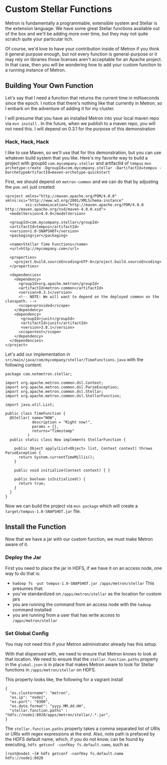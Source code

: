 # Custom Stellar Functions

Metron is fundamentally a programmable, extensible system
and Stellar is the extension language.  We have some great Stellar functions
available out of the box and we'll be adding more over time, but they may
not quite scratch quite your particular itch.  

Of course, we'd love to have your contribution inside of Metron if you think it
general purpose enough, but not every function is general-purpose or it may rely
on libraries those licenses aren't acceptable for an Apache project.  In that case, then you will
be wondering how to add your custom function to a running instance of Metron.

## Building Your Own Function

Let's say that I need a function that returns the current time in milliseconds
since the epoch.  I notice that there's nothing like that currently in Metron,
so I embark on the adventure of adding it for my cluster.

I will presume that you have an installed Metron into your local maven repo via `mvn install` .  In the future, when we publish to a maven repo,
you will not need this.  I will depend on 0.3.1 for the
purpose of this demonstration

### Hack, Hack, Hack

I like to use Maven, so we'll use that for this demonstration, but you can use whatever
build system that you like.  Here's my favorite way to build a project with groupId `com.mycompany.stellar`
and artifactId of `tempus`
`mvn archetype:create -DgroupId=com.mycompany.stellar -DartifactId=tempus -DarchetypeArtifactId=maven-archetype-quickstart`

First, we should depend on `metron-common` and we can do that by adjusting the `pom.xml` just created:
```
<project xmlns="http://maven.apache.org/POM/4.0.0" xmlns:xsi="http://www.w3.org/2001/XMLSchema-instance"
         xsi:schemaLocation="http://maven.apache.org/POM/4.0.0 http://maven.apache.org/xsd/maven-4.0.0.xsd">
  <modelVersion>4.0.0</modelVersion>
  
  <groupId>com.mycompany.stellar</groupId>
  <artifactId>tempus</artifactId>
  <version>1.0-SNAPSHOT</version>
  <packaging>jar</packaging>
  
  <name>Stellar Time Functions</name>
  <url>http://mycompany.com</url>
  
  <properties>
    <project.build.sourceEncoding>UTF-8</project.build.sourceEncoding>
  </properties>
  
  <dependencies>
    <dependency>
      <groupId>org.apache.metron</groupId>
      <artifactId>metron-common</artifactId>
      <version>0.3.1</version>
      <!-- NOTE: We will want to depend on the deployed common on the classpath. -->
      <scope>provided</scope>
    </dependency>
    <dependency>
       <groupId>junit</groupId>
       <artifactId>junit</artifactId>
       <version>3.8.1</version>
      <scope>test</scope>
    </dependency>
  </dependencies>
</project>
```

Let's add our implementation in `src/main/java/com/mycompany/stellar/TimeFunctions.java` with the following content:
```
package com.notmetron.stellar;
    
import org.apache.metron.common.dsl.Context;
import org.apache.metron.common.dsl.ParseException;
import org.apache.metron.common.dsl.Stellar;
import org.apache.metron.common.dsl.StellarFunction;
    
import java.util.List;
    
public class TimeFunction {
  @Stellar( name="NOW",
            description = "Right now!",
            params = {},
            returns="Timestamp"
          )
  public static class Now implements StellarFunction {
    
    public Object apply(List<Object> list, Context context) throws ParseException {
      return System.currentTimeMillis();
    }
    
    public void initialize(Context context) { }
    
    public boolean isInitialized() {
      return true;
    }
  }
}
```

Now we can build the project via `mvn package` which will create a `target/tempus-1.0-SNAPSHOT.jar` file.

## Install the Function

Now that we have a jar with our custom function, we must make Metron aware of it.

### Deploy the Jar

First you need to place the jar in HDFS, if we have it on an access node, one way to do that is:
* `hadoop fs -put tempus-1.0-SNAPSHOT.jar /apps/metron/stellar`
This presumes that:
* you've standardized on `/apps/metron/stellar` as the location for custom jars
* you are running the command from an access node with the `hadoop` command installed
* you are running from a user that has write access to `/apps/metron/stellar`

### Set Global Config

You may not need this if your Metron administrator already has this setup.

With that dispensed with, we need to ensure that Metron knows to look at that location.
We need to ensure that the `stellar.function.paths` property in the `global.json` is in place that makes Metron aware
to look for Stellar functions in `/apps/metron/stellar` on HDFS.  

This property looks like, the following for a vagrant install
```
{
  "es.clustername": "metron",
  "es.ip": "node1",
  "es.port": "9300",
  "es.date.format": "yyyy.MM.dd.HH",
  "stellar.function.paths" : "hdfs://node1:8020/apps/metron/stellar/.*.jar",
}
```

The `stellar.function.paths` property takes a comma separated list of URIs or URIs with regex expressions at the end.
Also, note path is prefaced by the HDFS default name, which, if you do not know, can be found by executing,
`hdfs getconf -confKey fs.default.name`, such as
```
[root@node1 ~]# hdfs getconf -confKey fs.default.name
hdfs://node1:8020
```

